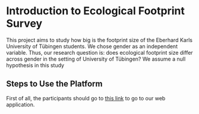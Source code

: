 # Introduction to Ecological Footprint Survey
This project aims to study how big is the footprint size of the Eberhard Karls University of Tübingen students. We chose gender as an independent variable. Thus, our research question is: does ecological footprint size differ across gender in the setting of University of Tübingen? We assume a null hypothesis in this study
## Steps to Use the Platform
First of all, the participants should go to [this link](http://18.185.61.4:portNum) to go to our web application.

```bash

```
